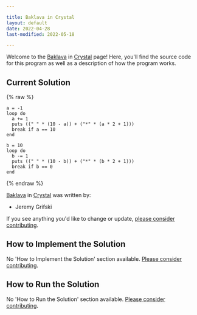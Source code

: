 ```yaml
---

title: Baklava in Crystal
layout: default
date: 2022-04-28
last-modified: 2022-05-18

---
```


Welcome to the [Baklava](https://sampleprograms.io/projects/baklava) in [Crystal](https://sampleprograms.io/languages/crystal) page! Here, you'll find the source code for this program as well as a description of how the program works.

## Current Solution

{% raw %}

```crystal
a = -1
loop do
  a += 1
  puts ((" " * (10 - a)) + ("*" * (a * 2 + 1)))
  break if a == 10
end

b = 10
loop do
  b -= 1
  puts ((" " * (10 - b)) + ("*" * (b * 2 + 1)))
  break if b == 0
end
```

{% endraw %}

[Baklava](https://sampleprograms.io/projects/baklava) in [Crystal](https://sampleprograms.io/languages/crystal) was written by:

- Jeremy Grifski

If you see anything you'd like to change or update, [please consider contributing](https://github.com/TheRenegadeCoder/sample-programs).

## How to Implement the Solution

No 'How to Implement the Solution' section available. [Please consider contributing](https://github.com/TheRenegadeCoder/sample-programs-website).

## How to Run the Solution

No 'How to Run the Solution' section available. [Please consider contributing](https://github.com/TheRenegadeCoder/sample-programs-website).
